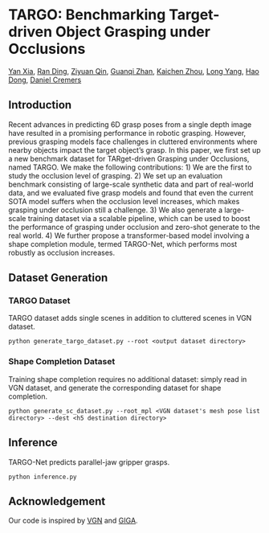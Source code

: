 # TARGO: Benchmarking Target-driven Object Grasping under Occlusions

[Yan Xia](https://yan-xia.github.io), [Ran Ding](https://randing2000.github.io), [Ziyuan Qin](https://scholar.google.com/citations?user=pcCR2lUAAAAJ), [Guanqi Zhan](https://www.robots.ox.ac.uk/~guanqi), [Kaichen Zhou](https://www.cs.ox.ac.uk/people/kaichen.zhou), [Long Yang](https://scholar.google.com/citations?user=KOTg0mQAAAAJ&hl), [Hao Dong](https://zsdonghao.github.io), [Daniel Cremers](https://cvg.cit.tum.de/members/cremers)

## Introduction

Recent advances in predicting 6D grasp poses from a single depth image have resulted in a promising performance in robotic grasping. However, previous grasping models face challenges in cluttered environments where nearby objects impact the target object’s grasp. In this paper, we first set up a new benchmark dataset for TARget-driven Grasping under Occlusions, named TARGO. We make the following contributions: 1) We are the first to study the occlusion level of grasping. 2) We set up an evaluation benchmark consisting of large-scale synthetic data and part of real-world data, and we evaluated five grasp models and found that even the current SOTA model suffers when the occlusion level increases, which makes grasping under occlusion still a challenge. 3) We also generate a large-scale training dataset via a scalable pipeline, which can be used to boost the performance of grasping under occlusion and zero-shot generate to the real world. 4) We further propose a transformer-based model involving a shape completion module, termed TARGO-Net, which performs most robustly as occlusion increases.

<!-- ## Installation -->

## Dataset Generation

### TARGO Dataset

TARGO dataset adds single scenes in addition to cluttered scenes in VGN dataset.

`python generate_targo_dataset.py --root <output dataset directory>`

### Shape Completion Dataset

Training shape completion requires no additional dataset: simply read in VGN dataset, and generate the corresponding dataset for shape completion.

`python generate_sc_dataset.py --root_mpl <VGN dataset's mesh pose list directory> --dest <h5 destination directory>`

## Inference

TARGO-Net predicts parallel-jaw gripper grasps.

`python inference.py`

<!-- insert img, should fix paths -->

## Acknowledgement

Our code is inspired by [VGN](https://github.com/ethz-asl/vgn) and [GIGA](https://github.com/UT-Austin-RPL/GIGA).

<!-- ## Citation -->
